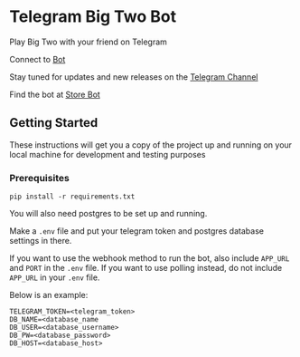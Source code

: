 # Telegram Big Two Bot

Play Big Two with your friend on Telegram

Connect to [Bot](https://t.me/biggytwobot)

Stay tuned for updates and new releases on the [Telegram Channel](https://t.me/biggytwobotdev)

Find the bot at [Store Bot](https://storebot.me/bot/biggytwobot)

## Getting Started

These instructions will get you a copy of the project up and running on your local machine for development and 
testing purposes

### Prerequisites

```
pip install -r requirements.txt
```

You will also need postgres to be set up and running.

Make a `.env` file and put your telegram token and postgres database settings in there. 

If you want to use the webhook method to run the bot, also include `APP_URL` and `PORT` in the `.env` file. If you 
want to use polling instead, do not include `APP_URL` in your `.env` file.

Below is an example:

```
TELEGRAM_TOKEN=<telegram_token>
DB_NAME=<database_name
DB_USER=<database_username>
DB_PW=<database_password>
DB_HOST=<database_host>
```